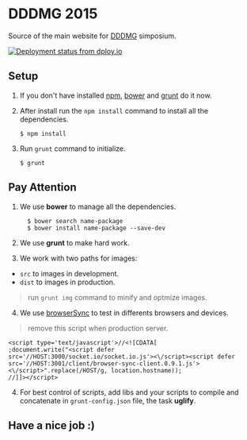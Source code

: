 # DDDMG 2015
Source of the main website for [DDDMG](http://dddmg.org) simposium.

[![Deployment status from dploy.io](https://dddmg2015.dploy.io/badge/45290641919850/17093.png)](http://dploy.io)

## Setup

1. If you don't have installed [npm](http://npmjs.org), [bower](http://bower.io) and [grunt](http://gruntjs.com/) do it now.

2. After install run the `npm install` command to install all the dependencies.

    ```
    $ npm install
    ```

3. Run `grunt` command to initialize.

    ```
    $ grunt
    ```

## Pay Attention

1. We use **bower** to manage all the dependencies.

    ```
      $ bower search name-package
      $ bower install name-package --save-dev
    ```

2. We use **grunt** to make hard work.

3. We work with two paths for images:

* `src` to images in development.
* `dist` to images in production.

> run `grunt img` command to minify and optmize images.

4. We use [browserSync](http://www.browsersync.io/) to test in differents browsers and devices.

> remove this script when production server.

    <script type='text/javascript'>//<![CDATA[
    ;document.write("<script defer src='//HOST:3000/socket.io/socket.io.js'><\/script><script defer src='//HOST:3001/client/browser-sync-client.0.9.1.js'><\/script>".replace(/HOST/g, location.hostname));
    //]]></script>

4. For best control of scripts, add libs and your scripts to compile and concatenate in `grunt-config.json` file, the task **uglify**.

## Have a nice job :)
